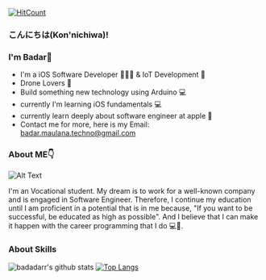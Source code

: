 [![HitCount](http://hits.dwyl.com/badadarr/badadarr/READMEmd.svg)](http://hits.dwyl.com/badadarr/badadarr/READMEmd)
### こんにちは(Kon'nichiwa)! 

### I'm Badar👋

* I'm a iOS Software Developer 👨🏻‍💻  & IoT Development 🤖
* Drone Lovers 🚁
* Build something new technology using Arduino 💻 
* currently I'm learning iOS fundamentals 💻
* currently learn deeply about software engineer at apple 🍏
* Contact me for more, here is my Email: badar.maulana.techno@gmail.com

### About ME👇
![Alt Text](https://media.giphy.com/media/3ov9jNziFTMfzSumAw/giphy.gif)

I'm an Vocational student. My dream is to work for a well-known company and is engaged in Software Engineer. Therefore, I continue my education until I am proficient in a potential that is in me because, "If you want to be successful, be educated as high as possible". And I believe that I can make it happen with the career programming that I do 💻🚀.



### About Skills
![badadarr's github stats](https://github-readme-stats.vercel.app/api?username=badadarr&theme=blueberry&show_icons=true) [![Top Langs](https://github-readme-stats.vercel.app/api/top-langs/?username=badadarr&layout=compact&theme=blueberry&show_icons=true)](https://github.com/badadarr)









